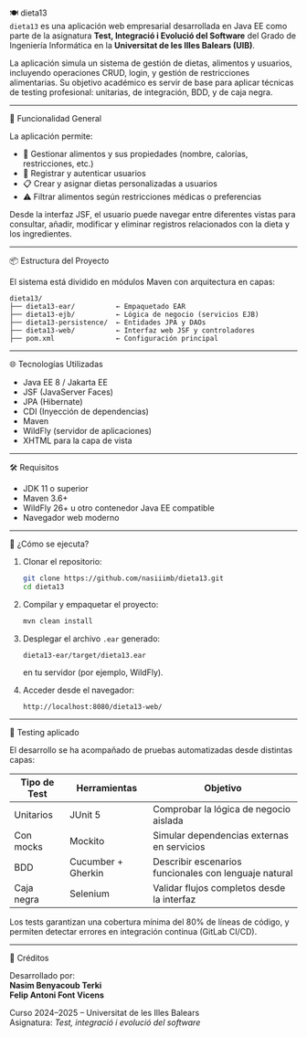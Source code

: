 🍽️ dieta13  
`dieta13` es una aplicación web empresarial desarrollada en Java EE como parte de la asignatura **Test, Integració i Evolució del Software** del Grado de Ingeniería Informática en la **Universitat de les Illes Balears (UIB)**.

La aplicación simula un sistema de gestión de dietas, alimentos y usuarios, incluyendo operaciones CRUD, login, y gestión de restricciones alimentarias. Su objetivo académico es servir de base para aplicar técnicas de testing profesional: unitarias, de integración, BDD, y de caja negra.

---

📌 Funcionalidad General

La aplicación permite:

- 🥗 Gestionar alimentos y sus propiedades (nombre, calorías, restricciones, etc.)
- 👤 Registrar y autenticar usuarios
- 📋 Crear y asignar dietas personalizadas a usuarios
- ⚠️ Filtrar alimentos según restricciones médicas o preferencias

Desde la interfaz JSF, el usuario puede navegar entre diferentes vistas para consultar, añadir, modificar y eliminar registros relacionados con la dieta y los ingredientes.

---

📦 Estructura del Proyecto

El sistema está dividido en módulos Maven con arquitectura en capas:

```
dieta13/
├── dieta13-ear/          ← Empaquetado EAR
├── dieta13-ejb/          ← Lógica de negocio (servicios EJB)
├── dieta13-persistence/  ← Entidades JPA y DAOs
├── dieta13-web/          ← Interfaz web JSF y controladores
├── pom.xml               ← Configuración principal
```

---

🌐 Tecnologías Utilizadas

- Java EE 8 / Jakarta EE  
- JSF (JavaServer Faces)  
- JPA (Hibernate)  
- CDI (Inyección de dependencias)  
- Maven  
- WildFly (servidor de aplicaciones)  
- XHTML para la capa de vista  

---

🛠️ Requisitos

- JDK 11 o superior  
- Maven 3.6+  
- WildFly 26+ u otro contenedor Java EE compatible  
- Navegador web moderno  

---

🚀 ¿Cómo se ejecuta?

1. Clonar el repositorio:
   ```bash
   git clone https://github.com/nasiiimb/dieta13.git
   cd dieta13
   ```

2. Compilar y empaquetar el proyecto:
   ```bash
   mvn clean install
   ```

3. Desplegar el archivo `.ear` generado:
   ```
   dieta13-ear/target/dieta13.ear
   ```
   en tu servidor (por ejemplo, WildFly).

4. Acceder desde el navegador:
   ```
   http://localhost:8080/dieta13-web/
   ```

---

🧪 Testing aplicado

El desarrollo se ha acompañado de pruebas automatizadas desde distintas capas:

| Tipo de Test         | Herramientas        | Objetivo                                       |
|----------------------|---------------------|------------------------------------------------|
| Unitarios            | JUnit 5             | Comprobar la lógica de negocio aislada         |
| Con mocks            | Mockito             | Simular dependencias externas en servicios     |
| BDD                  | Cucumber + Gherkin  | Describir escenarios funcionales con lenguaje natural |
| Caja negra           | Selenium            | Validar flujos completos desde la interfaz     |

Los tests garantizan una cobertura mínima del 80% de líneas de código, y permiten detectar errores en integración continua (GitLab CI/CD).

---

📜 Créditos

Desarrollado por:  
**Nasim Benyacoub Terki**  
**Felip Antoni Font Vicens**  

Curso 2024–2025 – Universitat de les Illes Balears  
Asignatura: *Test, integració i evolució del software*
